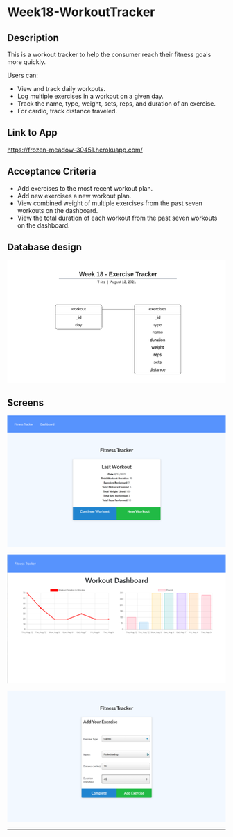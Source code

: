 # Week18-WorkoutTracker


## Description

This is a workout tracker to help the consumer reach their fitness goals more quickly. 

Users can:

- View and track daily workouts.
- Log multiple exercises in a workout on a given day.
- Track the name, type, weight, sets, reps, and duration of an exercise.
- For cardio, track distance traveled.


## Link to App

https://frozen-meadow-30451.herokuapp.com/


## Acceptance Criteria

- Add exercises to the most recent workout plan.
- Add new exercises a new workout plan.
- View combined weight of multiple exercises from the past seven workouts on the dashboard.
- View the total duration of each workout from the past seven workouts on the dashboard.


## Database design

![Screen capture demonstrating database design](assets/dbDesign.png)


## Screens

![Screen capture demonstrating main screen](assets/mainScreen.PNG)

![Screen capture demonstrating dashboard](assets/dashboard.PNG)

![Screen capture demonstrating adding an exercise](assets/addExercise.PNG)

---